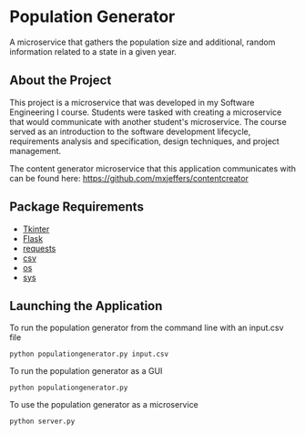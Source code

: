 # Population Generator
A microservice that gathers the population size and additional, random information related to a state in a given year. 

## About the Project
This project is a microservice that was developed in my Software Engineering I course. Students were tasked with creating a microservice that would communicate with another student's microservice. The course served as an introduction to the software development lifecycle, requirements analysis and specification, design techniques, and project management.

The content generator microservice that this application communicates with can be found here:
https://github.com/mxjeffers/contentcreator

## Package Requirements
* [Tkinter](https://docs.python.org/3/library/tkinter.html)
* [Flask](https://flask.palletsprojects.com/en/1.1.x/)
* [requests](https://requests.readthedocs.io/en/master/)
* [csv](https://docs.python.org/3/library/csv.html)
* [os](https://docs.python.org/3/library/os.html?highlight=os#module-os)
* [sys](https://docs.python.org/3/library/sys.html?highlight=sys#module-sys)

## Launching the Application

To run the population generator from the command line with an input.csv file
```
python populationgenerator.py input.csv
```
To run the population generator as a GUI
```
python populationgenerator.py
```
To use the population generator as a microservice
```
python server.py
```
